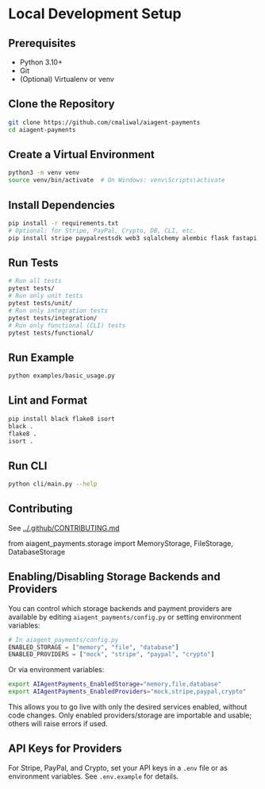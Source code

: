 # Local Development Setup

## Prerequisites
- Python 3.10+
- Git
- (Optional) Virtualenv or venv

## Clone the Repository
```bash
git clone https://github.com/cmaliwal/aiagent-payments
cd aiagent-payments
```

## Create a Virtual Environment
```bash
python3 -m venv venv
source venv/bin/activate  # On Windows: venv\Scripts\activate
```

## Install Dependencies
```bash
pip install -r requirements.txt
# Optional: for Stripe, PayPal, Crypto, DB, CLI, etc.
pip install stripe paypalrestsdk web3 sqlalchemy alembic flask fastapi uvicorn crewai python-dotenv
```

## Run Tests
```bash
# Run all tests
pytest tests/
# Run only unit tests
pytest tests/unit/
# Run only integration tests
pytest tests/integration/
# Run only functional (CLI) tests
pytest tests/functional/
```

## Run Example
```bash
python examples/basic_usage.py
```

## Lint and Format
```bash
pip install black flake8 isort
black .
flake8 .
isort .
```

## Run CLI
```bash
python cli/main.py --help
```

## Contributing
See [../.github/CONTRIBUTING.md](../.github/CONTRIBUTING.md)

from aiagent_payments.storage import MemoryStorage, FileStorage, DatabaseStorage 

## Enabling/Disabling Storage Backends and Providers

You can control which storage backends and payment providers are available by editing `aiagent_payments/config.py` or setting environment variables:

```python
# In aiagent_payments/config.py
ENABLED_STORAGE = ["memory", "file", "database"]
ENABLED_PROVIDERS = ["mock", "stripe", "paypal", "crypto"]
```

Or via environment variables:

```bash
export AIAgentPayments_EnabledStorage="memory,file,database"
export AIAgentPayments_EnabledProviders="mock,stripe,paypal,crypto"
```

This allows you to go live with only the desired services enabled, without code changes. Only enabled providers/storage are importable and usable; others will raise errors if used.

## API Keys for Providers

For Stripe, PayPal, and Crypto, set your API keys in a `.env` file or as environment variables. See `.env.example` for details. 